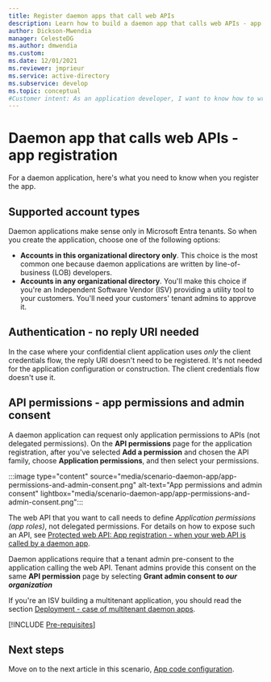 ```yaml
---
title: Register daemon apps that call web APIs
description: Learn how to build a daemon app that calls web APIs - app registration
author: Dickson-Mwendia
manager: CelesteDG
ms.author: dmwendia
ms.custom: 
ms.date: 12/01/2021
ms.reviewer: jmprieur
ms.service: active-directory
ms.subservice: develop
ms.topic: conceptual
#Customer intent: As an application developer, I want to know how to write a daemon app that can call web APIs by using the Microsoft identity platform for developers.
---
```


# Daemon app that calls web APIs - app registration

For a daemon application, here's what you need to know when you register the app.

## Supported account types

Daemon applications make sense only in Microsoft Entra tenants. So when you create the application, choose one of the following options:

- **Accounts in this organizational directory only**. This choice is the most common one because daemon applications are written by line-of-business (LOB) developers.
- **Accounts in any organizational directory**. You'll make this choice if you're an Independent Software Vendor (ISV) providing a utility tool to your customers. You'll need your customers' tenant admins to approve it.

## Authentication - no reply URI needed

In the case where your confidential client application uses _only_ the client credentials flow, the reply URI doesn't need to be registered. It's not needed for the application configuration or construction. The client credentials flow doesn't use it.

## API permissions - app permissions and admin consent

A daemon application can request only application permissions to APIs (not delegated permissions). On the **API permissions** page for the application registration, after you've selected **Add a permission** and chosen the API family, choose **Application permissions**, and then select your permissions.

:::image type="content" source="media/scenario-daemon-app/app-permissions-and-admin-consent.png" alt-text="App permissions and admin consent" lightbox="media/scenario-daemon-app/app-permissions-and-admin-consent.png":::

The web API that you want to call needs to define _Application permissions (app roles)_, not delegated permissions. For details on how to expose such an API, see [Protected web API: App registration - when your web API is called by a daemon app](scenario-protected-web-api-app-registration.md#if-your-web-api-is-called-by-a-service-or-daemon-app).

Daemon applications require that a tenant admin pre-consent to the application calling the web API. Tenant admins provide this consent on the same **API permission** page by selecting **Grant admin consent to _our organization_**

If you're an ISV building a multitenant application, you should read the section [Deployment - case of multitenant daemon apps](scenario-daemon-production.md#deployment---multitenant-daemon-apps).

[!INCLUDE [Pre-requisites](./includes/scenarios/scenarios-prerequisites.md)]

## Next steps

Move on to the next article in this scenario,
[App code configuration](./scenario-daemon-app-configuration.md).
